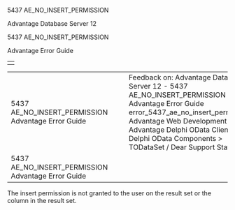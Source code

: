 5437 AE\_NO\_INSERT\_PERMISSION




Advantage Database Server 12  

5437 AE\_NO\_INSERT\_PERMISSION

Advantage Error Guide

|  |
| --- |
|  |

|  |  |  |  |  |
| --- | --- | --- | --- | --- |
| 5437 AE\_NO\_INSERT\_PERMISSION  Advantage Error Guide |  |  | Feedback on: Advantage Database Server 12 - 5437 AE\_NO\_INSERT\_PERMISSION Advantage Error Guide error\_5437\_ae\_no\_insert\_permission Advantage Web Development > Advantage Delphi OData Client > Delphi OData Components > TODataSet / Dear Support Staff, |  |
| 5437 AE\_NO\_INSERT\_PERMISSION  Advantage Error Guide |  |  |  |  |

The insert permission is not granted to the user on the result set or the column in the result set.